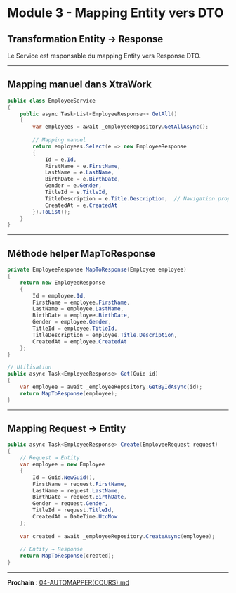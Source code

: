 # Module 3 - Mapping Entity vers DTO

## Transformation Entity → Response

Le Service est responsable du mapping Entity vers Response DTO.

---

## Mapping manuel dans XtraWork

```csharp
public class EmployeeService
{
    public async Task<List<EmployeeResponse>> GetAll()
    {
        var employees = await _employeeRepository.GetAllAsync();
        
        // Mapping manuel
        return employees.Select(e => new EmployeeResponse
        {
            Id = e.Id,
            FirstName = e.FirstName,
            LastName = e.LastName,
            BirthDate = e.BirthDate,
            Gender = e.Gender,
            TitleId = e.TitleId,
            TitleDescription = e.Title.Description,  // Navigation property
            CreatedAt = e.CreatedAt
        }).ToList();
    }
}
```

---

## Méthode helper MapToResponse

```csharp
private EmployeeResponse MapToResponse(Employee employee)
{
    return new EmployeeResponse
    {
        Id = employee.Id,
        FirstName = employee.FirstName,
        LastName = employee.LastName,
        BirthDate = employee.BirthDate,
        Gender = employee.Gender,
        TitleId = employee.TitleId,
        TitleDescription = employee.Title.Description,
        CreatedAt = employee.CreatedAt
    };
}

// Utilisation
public async Task<EmployeeResponse> Get(Guid id)
{
    var employee = await _employeeRepository.GetByIdAsync(id);
    return MapToResponse(employee);
}
```

---

## Mapping Request → Entity

```csharp
public async Task<EmployeeResponse> Create(EmployeeRequest request)
{
    // Request → Entity
    var employee = new Employee
    {
        Id = Guid.NewGuid(),
        FirstName = request.FirstName,
        LastName = request.LastName,
        BirthDate = request.BirthDate,
        Gender = request.Gender,
        TitleId = request.TitleId,
        CreatedAt = DateTime.UtcNow
    };
    
    var created = await _employeeRepository.CreateAsync(employee);
    
    // Entity → Response
    return MapToResponse(created);
}
```

---

**Prochain** : [04-AUTOMAPPER(COURS).md](./04-AUTOMAPPER(COURS).md)

